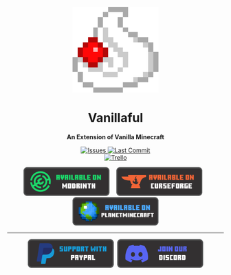 <p align="center">
  <a align="center" href='#'/>
    <img src="assets/icon.png" width="200rem" />
  </a>
</p>

<h1 align="center">Vanillaful</h1>

<p align="center">
    <b>An Extension of Vanilla Minecraft</b>
</p>

<p align="center">
    <a href="https://github.com/Dan-Mizu/Vanillaful/issues" target="_blank">
        <img height="30rem" src="https://img.shields.io/github/issues/Dan-Mizu/Vanillaful?color=red&style=for-the-badge" alt="Issues"/>
    </a>
    <a href="https://github.com/Dan-Mizu/Vanillaful/commits" target="_blank">
        <img height="30rem" src="https://img.shields.io/github/last-commit/Dan-Mizu/Vanillaful?color=darkgreen&style=for-the-badge" alt="Last Commit"/>
    </a>
    <br>
    <a href="https://trello.com/b/cWnb0OZw/vanillaful" target="_blank">
        <img height="30rem" src="https://img.shields.io/badge/-Trello-blue?logo=trello&style=for-the-badge" alt="Trello">
    </a>
</p>

<p align="center">
    <a style="text-decoration:none;" href="#" target="_blank">
        <img width="200rem" src="buttons/modrinth_button.png" alt="Available On Modrinth"/>
    </a>
    &nbsp;&nbsp;
    <a style="text-decoration:none;" href="https://www.curseforge.com/minecraft/mc-mods/vanillaful" target="_blank">
        <img width="200rem" src="buttons/curseforge_button.png" alt="Available On Curseforge"/>
    </a>
    &nbsp;&nbsp;
    <a style="text-decoration:none;" href="#" target="_blank">
        <img width="200rem" src="buttons/planetminecraft_button.png" alt="Available On PlanetMinecraft"/>
    </a>
</p>

<hr>

<p align="center" style="display: flex; justify-content: center; align-items: center;">
    <a style="text-decoration:none;" href="https://www.paypal.com/paypalme/DanMizu" target="_blank">
        <img width="200rem" src="buttons/paypal_button.png" alt="Donation Button"/>
    </a>
    &nbsp;&nbsp;
    <a style="text-decoration:none;" href="https://discord.gg/xxybrgF" target="_blank">
        <img width="200rem" src="buttons/discord_button.png" alt="Discord Button"/>
    </a>
</p>